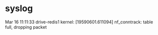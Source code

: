 
# syslog

Mar 16 11:11:33 drive-redis1 kernel: [19590601.611094] nf_conntrack: table full, dropping packet
